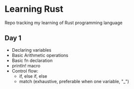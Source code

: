# Learning Rust
Repo tracking my learning of Rust programming language


## Day 1
- Declaring variables
- Basic Arithmetic operations
- Basic fn declaration
- println! macro
- Control flow:
    - if, else if, else
    - match (exhaustive, preferable when one variable, "_")
